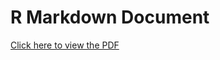 # R Markdown Document

[Click here to view the
PDF](https://drive.google.com/file/d/19L_WTSp_UgWzE2IuKB75gACHSQnX_zdP/view?usp=sharing)
